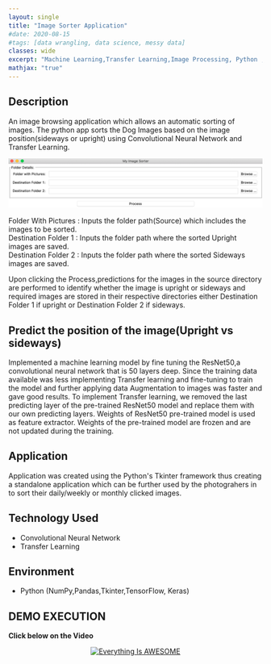 ```yaml
---
layout: single
title: "Image Sorter Application"
#date: 2020-08-15
#tags: [data wrangling, data science, messy data]
classes: wide
excerpt: "Machine Learning,Transfer Learning,Image Processing, Python ,App Development"
mathjax: "true"
---
```

## Description
An image browsing application which allows an automatic sorting of images. The python app sorts the Dog Images based on the image position(sideways or upright) using Convolutional Neural Network and Transfer Learning.

![alt text](/images/Image_Sorter_App/App-UI-Screenshot.png)

Folder With Pictures : Inputs the folder path(Source) which includes the images to be sorted.<br>
Destination Folder 1 : Inputs the folder path where the sorted Upright images are saved.<br>
Destination Folder 2 : Inputs the folder path where the sorted Sideways images are saved.<br>

Upon clicking the Process,predictions for the images in the source directory are performed to identify whether the image is upright or sideways and required images are stored in their respective directories either Destination Folder 1 if upright or Destination Folder 2 if sideways.

## Predict the position of the image(Upright vs sideways)
Implemented a machine learning model by fine tuning the ResNet50,a convolutional neural network that is 50 layers deep. Since the training data available was less implementing Transfer learning and fine-tuning to train the model and further applying data Augmentation to images was faster and gave good results. To implement Transfer learning, we removed the last predicting layer of the pre-trained ResNet50 model and replace them with our own predicting layers. Weights of ResNet50 pre-trained model is used as feature extractor. Weights of the pre-trained model are frozen and are not updated during the training.

## Application
Application was created using the Python's Tkinter framework thus creating a standalone application which can be further used by the photograhers in to sort their daily/weekly or monthly clicked images.

## Technology Used
 - Convolutional Neural Network 
 - Transfer Learning        

## Environment 
 - Python (NumPy,Pandas,Tkinter,TensorFlow, Keras)

## DEMO EXECUTION
**Click below on the Video**<br>
<div align="center">
      <a href="https://youtu.be/Naf5__i5vDU">
     <img 
      src="https://img.youtube.com/vi/Naf5__i5vDU/0.jpg" 
      alt="Everything Is AWESOME" 
      style="width:50%;">
      </a>
    </div>


